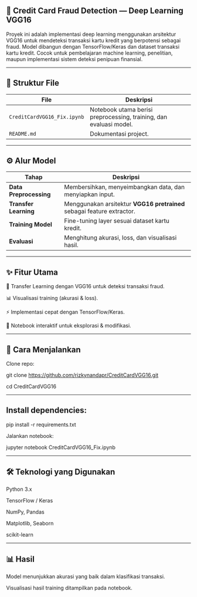 ## 🧠 Credit Card Fraud Detection — Deep Learning VGG16
Proyek ini adalah implementasi deep learning menggunakan arsitektur VGG16 untuk mendeteksi transaksi kartu kredit yang berpotensi sebagai fraud. Model dibangun dengan TensorFlow/Keras dan dataset transaksi kartu kredit. Cocok untuk pembelajaran machine learning, penelitian, maupun implementasi sistem deteksi penipuan finansial.

---

## 📂 Struktur File

| File                        | Deskripsi                                                          |
| --------------------------- | ------------------------------------------------------------------ |
| `CreditCardVGG16_Fix.ipynb` | Notebook utama berisi preprocessing, training, dan evaluasi model. |
| `README.md`                 | Dokumentasi project.                                               |

---

## ⚙️ Alur Model

| Tahap                  | Deskripsi                                                              |
| ---------------------- | ---------------------------------------------------------------------- |
| **Data Preprocessing** | Membersihkan, menyeimbangkan data, dan menyiapkan input.               |
| **Transfer Learning**  | Menggunakan arsitektur **VGG16 pretrained** sebagai feature extractor. |
| **Training Model**     | Fine-tuning layer sesuai dataset kartu kredit.                         |
| **Evaluasi**           | Menghitung akurasi, loss, dan visualisasi hasil.                       |

---

## ✨ Fitur Utama

🔄 Transfer Learning dengan VGG16 untuk deteksi transaksi fraud.

📊 Visualisasi training (akurasi & loss).

⚡ Implementasi cepat dengan TensorFlow/Keras.

📝 Notebook interaktif untuk eksplorasi & modifikasi.

---

## 🚀 Cara Menjalankan 

Clone repo:

git clone https://github.com/rizkynandapr/CreditCardVGG16.git

cd CreditCardVGG16

---

## Install dependencies:

pip install -r requirements.txt

Jalankan notebook:

jupyter notebook CreditCardVGG16_Fix.ipynb

---

## 🛠️ Teknologi yang Digunakan

Python 3.x

TensorFlow / Keras

NumPy, Pandas

Matplotlib, Seaborn

scikit-learn

---

## 📊 Hasil
Model menunjukkan akurasi yang baik dalam klasifikasi transaksi.

Visualisasi hasil training ditampilkan pada notebook.
